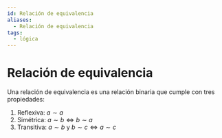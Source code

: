 ```yaml
---
id: Relación de equivalencia
aliases:
  - Relación de equivalencia
tags:
  - lógica
---
```


# Relación de equivalencia

Una relación de equivalencia es una relación binaria que cumple con tres propiedades:

1. Reflexiva: $a \sim a$
2. Simétrica: $a \sim b \Longleftrightarrow b \sim a$
3. Transitiva: $a \sim b$ y $b \sim c \Longleftrightarrow a \sim c$
